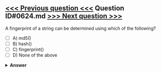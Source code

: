 [<<< Previous question <<<](0623.md)   Question ID#0624.md   [>>> Next question >>>](0625.md)
---

A fingerprint of a string can be determined using which of the following?




- [ ] A) md5()
- [ ] B) hash()
- [ ] C) fingerprint()
- [ ] D) None of the above

<details><summary><b>Answer</b></summary>
<p>
  Answer: <strong>A</strong>
</p>
</details>

